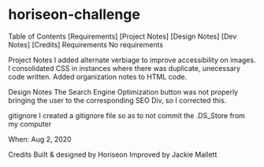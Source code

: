 # horiseon-challenge
Table of Contents
[Requirements]
[Project Notes]
[Design Notes]
[Dev Notes]
[Credits]
Requirements
No requirements 

Project Notes
I added alternate verbiage to improve accessibility on images. I consolidated CSS in instances where there was duplicate, unecessary code written. Added organization notes to HTML code.

Design Notes
The Search Engine Optimization button was not properly bringing the user to the corresponding SEO Div, so I corrected this.


gitignore 
I created a gitignore file so as to not commit the .DS_Store from my computer

When: Aug 2, 2020


Credits
Built & designed by Horiseon
Improved by Jackie Mallett